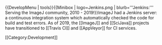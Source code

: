 {{DevelopMenu | tools}}{{Minibox | logo=Jenkins.png | blurb='''Jenkins:''' Serving the ImageJ community, 2010 - 2019!}}ImageJ had a Jenkins server: a continuous integration system which automatically checked the code for build and test errors. As of 2019, the [[ImageJ]] and [[SciJava]] projects have transitioned to [[Travis CI]] and [[AppVeyor]] for CI services.

[[Category:Development]]
